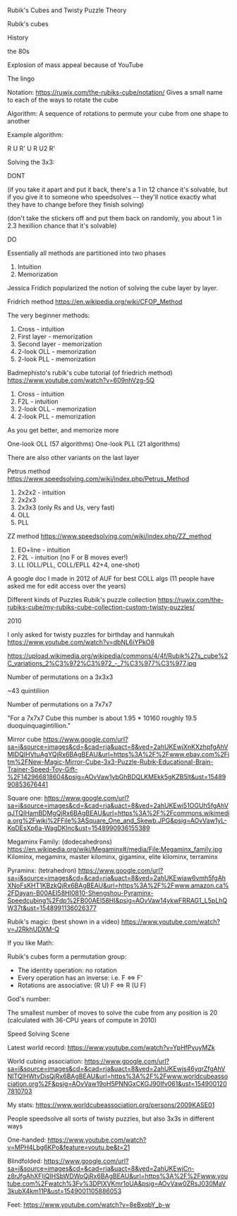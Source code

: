 Rubik's Cubes and Twisty Puzzle Theory

Rubik's cubes

History

the 80s

Explosion of mass appeal because of YouTube

The lingo

Notation:
https://ruwix.com/the-rubiks-cube/notation/
Gives a small name to each of the ways to rotate the cube

Algorithm:
A sequence of rotations to permute your cube from one shape to another

Example algorithm:

R U R' U R U2 R'

Solving the 3x3:

DONT

(if you take it apart and put it back, there's a 1 in 12 chance it's solvable, but if you give it to someone who speedsolves -- they'll notice exactly what they have to change before they finish solving)

(don't take the stickers off and put them back on randomly, you about 1 in 2.3 hexillion chance that it's solvable)

DO

Essentially all methods are partitioned into two phases
1. Intuition
2. Memorization

Jessica Fridich popularized the notion of solving the cube layer by layer.

Fridrich method
https://en.wikipedia.org/wiki/CFOP_Method

The very beginner methods:
1. Cross - intuition
2. First layer - memorization
3. Second layer - memorization
4. 2-look OLL - memorization
5. 2-look PLL - memorization

Badmephisto's rubik's cube tutorial (of friedrich method)
https://www.youtube.com/watch?v=609nhVzg-5Q

1. Cross - intuition
1. F2L - intuition
2. 2-look OLL - memorization
3. 2-look PLL - memorization

As you get better, and memorize more

One-look OLL (57 algorithms)
One-look PLL (21 algorithms)

There are also other variants on the last layer

Petrus method
https://www.speedsolving.com/wiki/index.php/Petrus_Method

1. 2x2x2 - intuition
2. 2x2x3
3. 2x3x3 (only Rs and Us, very fast)
4. OLL
5. PLL

ZZ method
https://www.speedsolving.com/wiki/index.php/ZZ_method

1. EO+line - intuition
2. F2L - intuition (no F or B moves ever!)
3. LL (OLL/PLL, COLL/EPLL 42+4, one-shot)

A google doc I made in 2012 of AUF for best COLL algs
(11 people have asked me for edit access over the years)

Different kinds of Puzzles
Rubik's puzzle collection
https://ruwix.com/the-rubiks-cube/my-rubiks-cube-collection-custom-twisty-puzzles/

2010

I only asked for twisty puzzles for birthday and hannukah
https://www.youtube.com/watch?v=dbNL6iYPkO8

https://upload.wikimedia.org/wikipedia/commons/4/4f/Rubik%27s_cube%2C_variations_2%C3%972%C3%972_-_7%C3%977%C3%977.jpg

Number of permutations on a 3x3x3

~43 quintiliion

Number of permutations on a 7x7x7

"For a 7x7x7 Cube this number is about 1.95 * 10160 roughly 19.5 duoquinquagintillion."

Mirror cube
https://www.google.com/url?sa=i&source=images&cd=&cad=rja&uact=8&ved=2ahUKEwjXnKXzhpfgAhVMIDQIHVtuAgYQjRx6BAgBEAU&url=https%3A%2F%2Fwww.ebay.com%2Fitm%2FNew-Magic-Mirror-Cube-3x3-Puzzle-Rubik-Educational-Brain-Trainer-Speed-Toy-Gift-%2F142966818604&psig=AOvVaw1ybGhBDQLKMEkk5gKZB5lt&ust=1548990853676441

Square one:
https://www.google.com/url?sa=i&source=images&cd=&cad=rja&uact=8&ved=2ahUKEwi51OGUh5fgAhVqJTQIHamBDMgQjRx6BAgBEAU&url=https%3A%2F%2Fcommons.wikimedia.org%2Fwiki%2FFile%3ASquare_One_and_Skewb.JPG&psig=AOvVaw1yL-KqDEsXp6a-WagDKlnc&ust=1548990936155389

Megaminx Family: (dodecahedrons)
https://en.wikipedia.org/wiki/Megaminx#/media/File:Megaminx_family.jpg
Kilominx, megaminx, master kilominx, gigaminx, elite kilominx, terraminx

Pyraminx: (tetrahedron)
https://www.google.com/url?sa=i&source=images&cd=&cad=rja&uact=8&ved=2ahUKEwiaw6vmh5fgAhXNoFsKHT1KBzkQjRx6BAgBEAU&url=https%3A%2F%2Fwww.amazon.ca%2FDayan-B00AEI58HI0810-Shengshou-Pyraminx-Speedcubing%2Fdp%2FB00AEI58HI&psig=AOvVaw14ykwFRRAG1_L5pLhQW37t&ust=1548991136026377

Rubik's magic: (best shown in a video)
https://www.youtube.com/watch?v=J2RkhUDXM-Q

If you like Math:

Rubik's cubes form a permutation group:
* The identity operation: no rotation
* Every operation has an inverse: i.e. F <=> F'
* Rotations are associative: (R U) F <=> R (U F)

God's number:

The smallest number of moves to solve the cube from any position is 20 (calculated with 36-CPU years of compute in 2010)

Speed Solving Scene

Latest world record:
https://www.youtube.com/watch?v=YpHfPvuyMZk

World cubing association:
https://www.google.com/url?sa=i&source=images&cd=&cad=rja&uact=8&ved=2ahUKEwjs46yqrZfgAhVNITQIHWtvDisQjRx6BAgBEAU&url=https%3A%2F%2Fwww.worldcubeassociation.org%2F&psig=AOvVaw19oH5PNNGxCKGJ90Ifv061&ust=1549001207810703

My stats:
https://www.worldcubeassociation.org/persons/2009KASE01

People speedsolve all sorts of twisty puzzles, but also 3x3s in different ways

One-handed:
https://www.youtube.com/watch?v=MPH4Lbg6KPo&feature=youtu.be&t=21

Blindfolded:
https://www.google.com/url?sa=i&source=images&cd=&cad=rja&uact=8&ved=2ahUKEwjCn-z8rJfgAhXFIjQIHSbWDWoQjRx6BAgBEAU&url=https%3A%2F%2Fwww.youtube.com%2Fwatch%3Fv%3DPIXVKmr1oUA&psig=AOvVaw0ZRsJ030MaV3kubX4km11P&ust=1549001105886053

Feet:
https://www.youtube.com/watch?v=8eBxqbY_b-w



